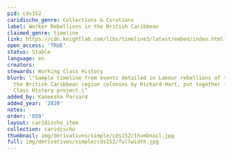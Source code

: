 ```yaml
---
pid: cds152
caridischo_genre: Collections & Curations
label: Worker Rebellions in the British Caribbean
claimed_genre: timeline
link: https://cdn.knightlab.com/libs/timeline3/latest/embed/index.html?source=1qZjyqnjo2e37usoVsGgoZU7ZI5NDA6NCCpp2p0EVb2s&font=Default&lang=en&initial_zoom=2&height=650
open_access: 'TRUE'
status: Stable
language: en
creators: 
stewards: Working Class History
blurb: \"Sample timeline from events detailed in Labour rebellions of the 1930s in
  the British Caribbean region colonies by Richard Hart, put together for the Working
  Class History project.\"
added_by: Kaneesha Parsard
added_year: '2020'
notes: 
order: '059'
layout: caridischo_item
collection: caridischo
thumbnail: img/derivatives/simple/cds152/thumbnail.jpg
full: img/derivatives/simple/cds152/fullwidth.jpg
---
```

